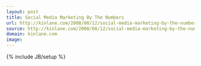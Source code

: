 ```yaml
---
layout: post
title: Social Media Marketing By The Numbers
url: http://kinlane.com/2008/08/12/social-media-marketing-by-the-numbers/
source: http://kinlane.com/2008/08/12/social-media-marketing-by-the-numbers/
domain: kinlane.com
image: 
---
```

{% include JB/setup %}<p></div></p>
